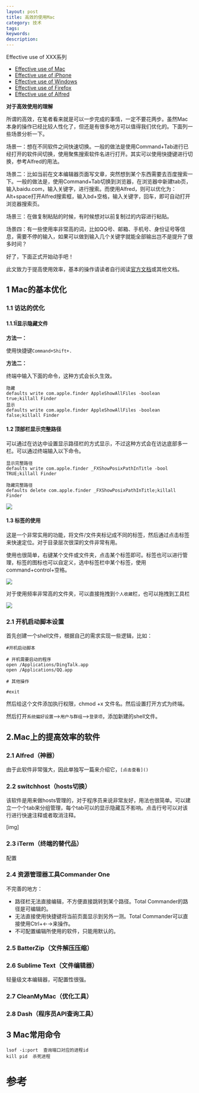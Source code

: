 ```yaml
---
layout: post
title: 高效的使用Mac
category: 技术
tags: 
keywords:
description:
---
```


Effective use of XXX系列
- [Effective use of Mac]()
- [Effective use of iPhone]()
- [Effective use of Windows]()
- [Effective use of Firefox]()
- [Effective use of Alfred]()



**对于高效使用的理解**

所谓的高效，在笔者看来就是可以一步完成的事情，一定不要花两步。虽然Mac本身的操作已经比较人性化了，但还是有很多地方可以值得我们优化的。下面列一些场景分析一下。


场景一：想在不同软件之间快速切换。一般的做法是使用Command+Tab进行已经打开的软件间切换，使用聚焦搜索软件名进行打开。其实可以使用快捷键进行切换，参考Alfred的用法。

场景二：比如当前在文本编辑器页面写文章，突然想到某个东西需要去百度搜索一下。一般的做法是，使用Command+Tab切换到浏览器，在浏览器中新建tab页，输入baidu.com，输入关键字，进行搜索。而使用Alfred，则可以优化为：Alt+space打开Alfred搜索框，输入bd+空格，输入关键字，回车，即可自动打开浏览器搜索页。

场景三：在做复制粘贴的时候，有时候想对以前复制过的内容进行粘贴。

场景四：有一些使用率非常高的词，比如QQ号、邮箱、手机号、身份证号等信息，需要不停的输入，如果可以做到输入几个关键字就能全部输出岂不是提升了很多时间？

好了，下面正式开始动手吧！

此文致力于提高使用效率，基本的操作请读者自行阅读[官方文档](https://support.apple.com/zh-cn/guide/mac-help)或其他文档。


## 1 Mac的基本优化

### 1.1 访达的优化

#### 1.1.1Ï显示隐藏文件

**方法一：**

使用快捷键`Command+Shift+.`

**方法二：**

终端中输入下面的命令，这种方式会长久生效。

```
隐藏
defaults write com.apple.finder AppleShowAllFiles -boolean true;killall Finder
显示
defaults write com.apple.finder AppleShowAllFiles -boolean false;killall Finder
```

#### 1.2 顶部栏显示完整路径

可以通过在访达中设置显示路径栏的方式显示，不过这种方式会在访达底部多一栏。可以通过终端输入以下命令。


```
显示完整路径
defaults write com.apple.finder _FXShowPosixPathInTitle -bool TRUE;killall Finder

隐藏完整路径
defaults delete com.apple.finder _FXShowPosixPathInTitle;killall Finder

```

![](/public/mac/finder_1.png)


#### 1.3 标签的使用

这是一个非常实用的功能，将文件/文件夹标记成不同的标签，然后通过点击标签来快速定位。对于目录层次很深的文件非常有用。

使用也很简单，右键某个文件或文件夹，点击某个标签即可。标签也可以进行管理，标签的图标也可以自定义，选中标签栏中某个标签，使用command+control+空格。

![](/public/mac/finder_2.png)

对于使用频率非常高的文件夹，可以直接拖拽到`个人收藏`栏，也可以拖拽到工具栏

![](/public/mac/finder_3.png)



### 2.1 开机启动脚本设置

首先创建一个shell文件，根据自己的需求实现一些逻辑，比如：

```
#开机启动脚本

# 开机需要启动的程序
open /Applications/DingTalk.app
open /Applications/QQ.app

# 其他操作

#exit
```

然后给这个文件添加执行权限，chmod +x 文件名。然后设置打开方式为终端。


然后打开`系统偏好设置`-->`用户与群组`-->`登录项`，添加新建的shell文件。




## 2.Mac上的提高效率的软件

### 2.1 Alfred（神器）

由于此软件非常强大，因此单独写一篇来介绍它，`[点击查看]()`

### 2.2 switchhost（hosts切换）

该软件是用来做hosts管理的，对于程序员来说非常友好，用法也很简单。可以建立一个个tab来分组管理，每个tab可以的显示隐藏互不影响。点击行号可以对该行进行快速注释或者取消注释。

[img]


### 2.3 iTerm（终端的替代品）

配置

### 2.4 资源管理器工具Commander One

不完善的地方：

- 路径栏无法直接编辑，不方便直接跳转到某个路径。Total Commander的路径是可编辑的。
- 无法直接使用快捷键将当前页面显示到另外一测。Total Commander可以直接使用Ctrl+←→来操作。
- 不可配置编辑所使用的软件，只能用默认的。

### 2.5 BatterZip（文件解压压缩）

### 2.6 Sublime Text（文件编辑器）

轻量级文本编辑器，可配置性很强。

### 2.7 CleanMyMac（优化工具）

### 2.8 Dash（程序员API查询工具）

## 3 Mac常用命令


```
lsof -i:port  查询端口对应的进程id
kill pid  杀死进程
```


# 参考





